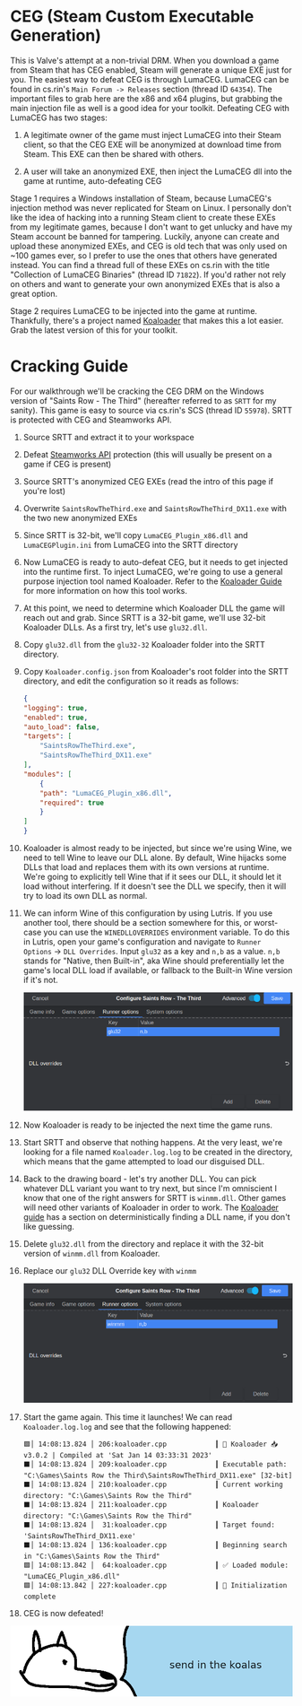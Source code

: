# **CEG (Steam Custom Executable Generation)**

This is Valve's attempt at a non-trivial DRM. When you download a game from Steam that has CEG enabled, Steam will generate a unique EXE just for you. The easiest way to defeat CEG is through LumaCEG. LumaCEG can be found in cs.rin's `Main Forum -> Releases` section (thread ID `64354`). The important files to grab here are the x86 and x64 plugins, but grabbing the main injection file as well is a good idea for your toolkit. Defeating CEG with LumaCEG has two stages:

1. A legitimate owner of the game must inject LumaCEG into their Steam client, so that the CEG EXE will be anonymized at download time from Steam. This EXE can then be shared with others.

2. A user will take an anonymized EXE, then inject the LumaCEG dll into the game at runtime, auto-defeating CEG

Stage 1 requires a Windows installation of Steam, because LumaCEG's injection method was never replicated for Steam on Linux. I personally don't like the idea of hacking into a running Steam client to create these EXEs from my legitimate games, because I don't want to get unlucky and have my Steam account be banned for tampering. Luckily, anyone can create and upload these anonymized EXEs, and CEG is old tech that was only used on ~100 games ever, so I prefer to use the ones that others have generated instead. You can find a thread full of these EXEs on cs.rin with the title "Collection of LumaCEG Binaries" (thread ID `71822`). If you'd rather not rely on others and want to generate your own anonymized EXEs that is also a great option.

Stage 2 requires LumaCEG to be injected into the game at runtime. Thankfully, there's a project named [Koaloader](https://github.com/acidicoala/Koaloader) that makes this a lot easier. Grab the latest version of this for your toolkit.

# Cracking Guide

For our walkthrough we'll be cracking the CEG DRM on the Windows version of "Saints Row - The Third" (hereafter referred to as `SRTT` for my sanity). This game is easy to source via cs.rin's SCS (thread ID `55978`). SRTT is protected with CEG and Steamworks API.

1. Source SRTT and extract it to your workspace

2. Defeat [Steamworks API](../Steamworks-API/defeating_steamworks.md) protection (this will usually be present on a game if CEG is present)

3. Source SRTT's anonymized CEG EXEs (read the intro of this page if you're lost)

4. Overwrite `SaintsRowTheThird.exe` and `SaintsRowTheThird_DX11.exe` with the two new anonymized EXEs

5. Since SRTT is 32-bit, we'll copy `LumaCEG_Plugin_x86.dll` and `LumaCEGPlugin.ini` from LumaCEG into the SRTT directory

6. Now LumaCEG is ready to auto-defeat CEG, but it needs to get injected into the runtime first. To inject LumaCEG, we're going to use a general purpose injection tool named Koaloader. Refer to the [Koaloader Guide](../../Tools/Koaloader/koaloader.md) for more information on how this tool works.


7. At this point, we need to determine which Koaloader DLL the game will reach out and grab. Since SRTT is a 32-bit game, we'll use 32-bit Koaloader DLLs. As a first try, let's use `glu32.dll`.

8. Copy `glu32.dll` from the `glu32-32` Koaloader folder into the SRTT directory.

9. Copy `Koaloader.config.json` from Koaloader's root folder into the SRTT directory, and edit the configuration so it reads as follows:

    ```json
    {
    "logging": true,
    "enabled": true,
    "auto_load": false,
    "targets": [
        "SaintsRowTheThird.exe",
        "SaintsRowTheThird_DX11.exe"
    ],
    "modules": [
        {
        "path": "LumaCEG_Plugin_x86.dll",
        "required": true
        }
    ]
    }
    ```

10. Koaloader is almost ready to be injected, but since we're using Wine, we need to tell Wine to leave our DLL alone. By default, Wine hijacks some DLLs that load and replaces them with its own versions at runtime. We're going to explicitly tell Wine that if it sees our DLL, it should let it load without interfering. If it doesn't see the DLL we specify, then it will try to load its own DLL as normal.

11. We can inform Wine of this configuration by using Lutris. If you use another tool, there should be a section somewhere for this, or worst-case you can use the `WINEDLLOVERRIDES` environment variable. To do this in Lutris, open your game's configuration and navigate to `Runner Options` -> `DLL Overrides`. Input `glu32` as a key and `n,b` as a value. `n,b` stands for "Native, then Built-in", aka Wine should preferentially let the game's local DLL load if available, or fallback to the Built-in Wine version if it's not.

    ![SRTT Glu32 DLL Override](images/SRTT-Glu32-Override.png "glu32 DLL override")

12. Now Koaloader is ready to be injected the next time the game runs.

13. Start SRTT and observe that nothing happens. At the very least, we're looking for a file named `Koaloader.log.log` to be created in the directory, which means that the game attempted to load our disguised DLL.

14. Back to the drawing board - let's try another DLL. You can pick whatever DLL variant you want to try next, but since I'm omniscient I know that one of the right answers for SRTT is `winmm.dll`. Other games will need other variants of Koaloader in order to work. The [Koaloader guide](../../Tools/Koaloader/koaloader.md) has a section on deterministically finding a DLL name, if you don't like guessing.

15. Delete `glu32.dll` from the directory and replace it with the 32-bit version of `winmm.dll` from Koaloader.

16. Replace our `glu32` DLL Override key with `winmm`

    ![SRTT winmm DLL Override](images/SRTT-winmm-Override.png "winmm DLL override")

17. Start the game again. This time it launches! We can read `Koaloader.log.log` and see that the following happened:

    ```
    🟩│ 14:08:13.824 │ 206:koaloader.cpp            ┃ 🐨 Koaloader 📥 v3.0.2 | Compiled at 'Sat Jan 14 03:33:31 2023'
    ⬛│ 14:08:13.824 │ 209:koaloader.cpp            ┃ Executable path: "C:\Games\Saints Row the Third\SaintsRowTheThird_DX11.exe" [32-bit]
    ⬛│ 14:08:13.824 │ 210:koaloader.cpp            ┃ Current working directory: "C:\Games\Saints Row the Third"
    ⬛│ 14:08:13.824 │ 211:koaloader.cpp            ┃ Koaloader directory: "C:\Games\Saints Row the Third"
    ⬛│ 14:08:13.824 │  31:koaloader.cpp            ┃ Target found: 'SaintsRowTheThird_DX11.exe'
    ⬛│ 14:08:13.824 │ 136:koaloader.cpp            ┃ Beginning search in "C:\Games\Saints Row the Third"
    🟩│ 14:08:13.842 │  64:koaloader.cpp            ┃ ✅ Loaded module: "LumaCEG_Plugin_x86.dll"
    🟩│ 14:08:13.842 │ 227:koaloader.cpp            ┃ 🚀 Initialization complete

    ```

18. CEG is now defeated!

![wise yote plans an attack](images/sendthekoalas.png "wise yote plans an attack")

